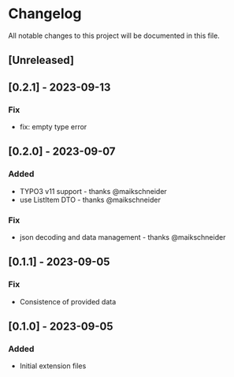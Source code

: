 # Changelog

All notable changes to this project will be documented in this file.

## [Unreleased]

## [0.2.1] - 2023-09-13

### Fix

- fix: empty type error

## [0.2.0] - 2023-09-07

### Added

- TYPO3 v11 support - thanks @maikschneider
- use ListItem DTO - thanks @maikschneider

### Fix

- json decoding and data management - thanks @maikschneider

## [0.1.1] - 2023-09-05

### Fix

- Consistence of provided data

## [0.1.0] - 2023-09-05

### Added

- Initial extension files